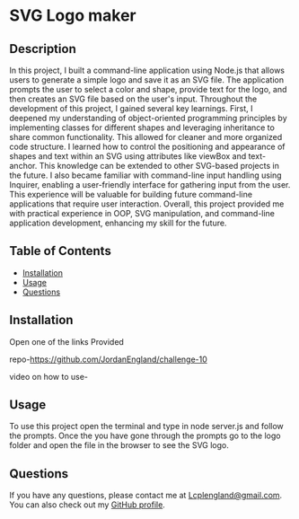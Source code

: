 # SVG Logo maker


## Description
In this project, I built a command-line application using Node.js that allows users to generate a simple logo and save it as an SVG file. The application prompts the user to select a color and shape, provide text for the logo, and then creates an SVG file based on the user's input. Throughout the development of this project, I gained several key learnings. First, I deepened my understanding of object-oriented programming principles by implementing classes for different shapes and leveraging inheritance to share common functionality. This allowed for cleaner and more organized code structure. I learned how to control the positioning and appearance of shapes and text within an SVG using attributes like viewBox and text-anchor. This knowledge can be extended to other SVG-based projects in the future. I also became familiar with command-line input handling using Inquirer, enabling a user-friendly interface for gathering input from the user. This experience will be valuable for building future command-line applications that require user interaction. Overall, this project provided me with practical experience in OOP, SVG manipulation, and command-line application development, enhancing my skill for the future.


## Table of Contents

- [Installation](#installation)
- [Usage](#usage)
- [Questions](#questions)

## Installation

Open one of the links Provided

repo-https://github.com/JordanEngland/challenge-10

video on how to use-

## Usage

To use this project open the terminal and type in node server.js and follow the prompts. Once the you have gone through the prompts go to the logo folder and open the file in the browser to see the SVG logo.


## Questions

If you have any questions, please contact me at Lcplengland@gmail.com. You can also check out my [GitHub profile](https://github.com/JordanEngland).
